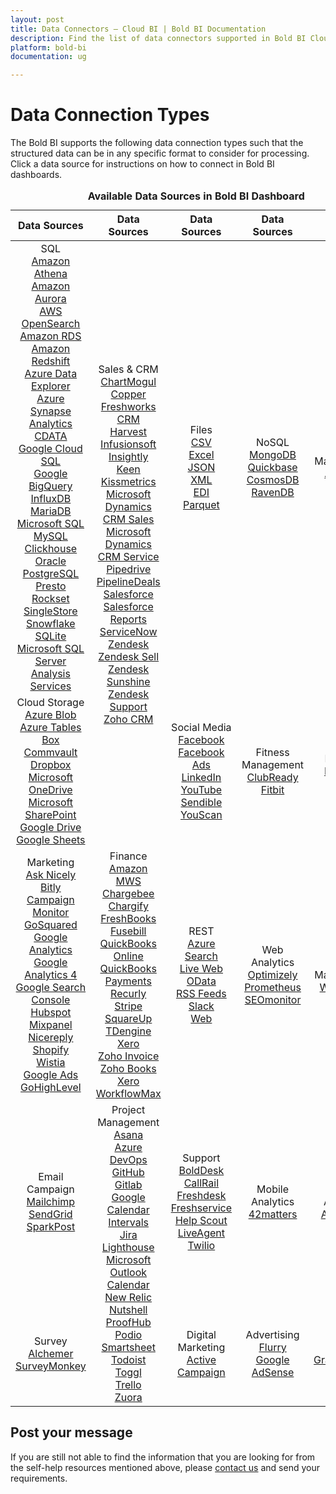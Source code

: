 ```yaml
---
layout: post
title: Data Connectors – Cloud BI | Bold BI Documentation
description: Find the list of data connectors supported in Bold BI Cloud. It includes files, databases, web-based data sources and more.
platform: bold-bi
documentation: ug

---
```


# Data Connection Types

The Bold BI supports the following data connection types such that the structured data can be in any specific format to consider for processing. Click a data source for instructions on how to connect in Bold BI dashboards.

<meta charset="utf-8"/>
<table>
  <caption style="font-size: 16px; font-weight: bold">
    Available Data Sources in Bold BI Dashboard
  </caption>
  <thead>
    <tr>
      <th scope="col">Data Sources</th>
      <th scope="col">Data Sources</th>
      <th scope="col">Data Sources</th>
      <th scope="col">Data Sources</th>
	  <th scope="col">Data Sources</th>
    </tr>
  </thead>
  <tbody>
    <tr>
        <td align="center">SQL
		    <br> <a href="/working-with-data-sources/data-connectors/amazon-athena/"> Amazon Athena</a>
            <br> <a href="/working-with-data-sources/data-connectors/amazon-aurora/"> Amazon Aurora</a>
            <br> <a href="/working-with-data-sources/data-connectors/aws-opensearch/"> AWS OpenSearch</a>  
            <br> <a href="/working-with-data-sources/data-connectors/amazon-rds/"> Amazon RDS</a>
            <br> <a href="/working-with-data-sources/data-connectors/amazon-redshift/"> Amazon Redshift</a>
            <br> <a href="/working-with-data-sources/data-connectors/azure-data-explorer/"> Azure Data Explorer</a>
            <br> <a href="/working-with-data-sources/data-connectors/azure-synapse-analytics/"> Azure Synapse Analytics</a>
            <br> <a href="/working-with-data-sources/data-connectors/cdata/"> CDATA</a>
            <br> <a href="/working-with-data-sources/data-connectors/google-cloud-sql/"> Google Cloud SQL</a>
            <br> <a href="/working-with-data-sources/data-connectors/google-bigquery/"> Google BigQuery</a>
            <br> <a href="/working-with-data-sources/data-connectors/influxdb/"> InfluxDB</a>
            <br> <a href="/working-with-data-sources/data-connectors/mariadb/"> MariaDB</a>
            <br> <a href="/working-with-data-sources/data-connectors/ms-sql-server/"> Microsoft SQL</a>
            <br> <a href="/working-with-data-sources/data-connectors/mysql/"> MySQL</a>
            <br> <a href="/working-with-data-sources/data-connectors/clickhouse/"> Clickhouse</a>
            <br> <a href="/working-with-data-sources/data-connectors/oracle/"> Oracle</a>
            <br> <a href="/working-with-data-sources/data-connectors/postgresql/"> PostgreSQL</a>
            <br> <a href="/working-with-data-sources/data-connectors/presto/"> Presto</a>
			<br> <a href="/working-with-data-sources/data-connectors/rockset/"> Rockset</a>
            <br> <a href="/working-with-data-sources/data-connectors/single-store/"> SingleStore</a>
            <br> <a href="/working-with-data-sources/data-connectors/snowflake/"> Snowflake</a>
            <br> <a href="/working-with-data-sources/data-connectors/sqlite/"> SQLite</a>  
            <br> <a href="/working-with-data-sources/data-connectors/ssas/"> Microsoft SQL Server Analysis Services</a>	
        </td>
        <td align="center" rowspan="2">Sales & CRM
            <br> <a href="/working-with-data-sources/data-connectors/chart-mogul/"> ChartMogul</a>
            <br> <a href="/working-with-data-sources/data-connectors/copper/"> Copper</a>
            <br> <a href="/working-with-data-sources/data-connectors/freshworks-crm/"> Freshworks CRM</a>
            <br> <a href="/working-with-data-sources/data-connectors/harvest/"> Harvest</a>
            <br> <a href="/working-with-data-sources/data-connectors/infusionsoft/"> Infusionsoft</a>
            <br> <a href="/working-with-data-sources/data-connectors/insightly/"> Insightly</a>
            <br> <a href="/working-with-data-sources/data-connectors/keen/"> Keen</a>
            <br> <a href="/working-with-data-sources/data-connectors/kissmetrics/"> Kissmetrics</a>
            <br> <a href="/working-with-data-sources/data-connectors/microsoft-dynamics-crm/"> Microsoft Dynamics CRM Sales</a>
            <br> <a href="/working-with-data-sources/data-connectors/microsoft-dynamics-crm/"> Microsoft Dynamics CRM Service</a>
            <br> <a href="/working-with-data-sources/data-connectors/pipedrive/"> Pipedrive</a>
            <br> <a href="/working-with-data-sources/data-connectors/pipeline-deals/"> PipelineDeals</a>
            <br> <a href="/working-with-data-sources/data-connectors/salesforce/"> Salesforce</a>
            <br> <a href="/working-with-data-sources/data-connectors/salesforce-reports/"> Salesforce Reports</a>
            <br> <a href="/working-with-data-sources/data-connectors/servicenow/"> ServiceNow</a>
            <br> <a href="/working-with-data-sources/data-connectors/zendesk/"> Zendesk</a>
            <br> <a href="/working-with-data-sources/data-connectors/zendesk-sell/"> Zendesk Sell</a>
			<br> <a href="/working-with-data-sources/data-connectors/zendesk-sunshine/"> Zendesk Sunshine</a>
			<br> <a href="/working-with-data-sources/data-connectors/zendesk-support/"> Zendesk Support</a>
            <br> <a href="/working-with-data-sources/data-connectors/zohocrm/"> Zoho CRM</a>
        </td>
        <td align="center">Files
            <br> <a href="/working-with-data-sources/data-connectors/files/"> CSV</a>
            <br> <a href="/working-with-data-sources/data-connectors/excel/"> Excel</a>
            <br> <a href="/working-with-data-sources/data-connectors/files/"> JSON</a>
            <br> <a href="/working-with-data-sources/data-connectors/files/"> XML</a>
            <br> <a href="/working-with-data-sources/data-connectors/edi/"> EDI</a>
            <br> <a href="/working-with-data-sources/data-connectors/parquet/"> Parquet</a>
        </td>
        <td align="center">NoSQL
            <br> <a href="/working-with-data-sources/data-connectors/mongodb/"> MongoDB</a>
			<br> <a href="/working-with-data-sources/data-connectors/quickbase/"> Quickbase</a>
            <br> <a href="/working-with-data-sources/data-connectors/cosmosdb/"> CosmosDB</a>
            <br> <a href="/working-with-data-sources/data-connectors/ravendb/"> RavenDB</a>
        </td>
		<td align="center">Management
            <br> <a href="/working-with-data-sources/data-connectors/appfolio/"> AppFolio</a>
        </td>
    </tr>
    <tr>
        <td align="center">Cloud Storage
            <br> <a href="/working-with-data-sources/data-connectors/azure-blob/"> Azure Blob</a>
			<br> <a href="/working-with-data-sources/data-connectors/azure-tables/"> Azure Tables</a>
            <br> <a href="/working-with-data-sources/data-connectors/box/"> Box</a>
			<br> <a href="/working-with-data-sources/data-connectors/commvault/"> Commvault</a>
            <br> <a href="/working-with-data-sources/data-connectors/dropbox/"> Dropbox</a>
            <br> <a href="/working-with-data-sources/data-connectors/ms-one-drive/"> Microsoft OneDrive</a>
            <br> <a href="/working-with-data-sources/data-connectors/ms-sharepoint/"> Microsoft SharePoint</a>
            <br> <a href="/working-with-data-sources/data-connectors/google-drive/"> Google Drive</a>
			<br> <a href="/working-with-data-sources/data-connectors/google-sheets/"> Google Sheets</a>
        </td>
        <td align="center">Social Media            
			<br> <a href="/working-with-data-sources/data-connectors/facebook/"> Facebook</a>
			<br> <a href="/working-with-data-sources/data-connectors/facebook-ads/"> Facebook Ads</a>
            <br> <a href="/working-with-data-sources/data-connectors/linkedin/"> LinkedIn</a>
            <br> <a href="/working-with-data-sources/data-connectors/youtube/"> YouTube</a>
			<br> <a href="/working-with-data-sources/data-connectors/sendible/"> Sendible</a>
            <br> <a href="/working-with-data-sources/data-connectors/youscan/">YouScan</a>
        </td>
		<td align="center">Fitness Management
            <br> <a href="/working-with-data-sources/data-connectors/clubready/"> ClubReady</a>
             <br> <a href="/working-with-data-sources/data-connectors/fitbit/"> Fitbit</a>
        </td>
		<td align="center">Learning
            <br> <a href="/working-with-data-sources/data-connectors/lessonly/"> Lessonly</a>
            <br> <a href="/working-with-data-sources/data-connectors/alma/"> Alma</a>
        </td>
    </tr>
    <tr>
        <td align="center">Marketing
            <br> <a href="/working-with-data-sources/data-connectors/ask-nicely/"> Ask Nicely</a>
            <br> <a href="/working-with-data-sources/data-connectors/bitly/"> Bitly</a>
            <br> <a href="/working-with-data-sources/data-connectors/campaign-monitor/"> Campaign Monitor</a>
            <br> <a href="/working-with-data-sources/data-connectors/go-squared/"> GoSquared</a>
            <br> <a href="/working-with-data-sources/data-connectors/google-analytics/"> Google Analytics</a>
            <br> <a href="/working-with-data-sources/data-connectors/google-analytics-4/"> Google Analytics 4</a>
            <br> <a href="/working-with-data-sources/data-connectors/google-search-console/"> Google Search Console</a>
			<br> <a href="/working-with-data-sources/data-connectors/hubspot/"> Hubspot</a>
            <br> <a href="/working-with-data-sources/data-connectors/mix-panel/"> Mixpanel</a>
            <br> <a href="/working-with-data-sources/data-connectors/nicereply/"> Nicereply</a>
			<br> <a href="/working-with-data-sources/data-connectors/shopify/"> Shopify</a>
            <br> <a href="/working-with-data-sources/data-connectors/wistia/"> Wistia</a>
			<br> <a href="/working-with-data-sources/data-connectors/google-ads/"> Google Ads</a>
            <br> <a href="/working-with-data-sources/data-connectors/gohighlevel/"> GoHighLevel</a>
        </td>
        <td align="center">Finance
		    <br> <a href="/working-with-data-sources/data-connectors/amazon-mws/"> Amazon MWS</a>
            <br> <a href="/working-with-data-sources/data-connectors/chargebee/"> Chargebee</a>
            <br> <a href="/working-with-data-sources/data-connectors/chargify/"> Chargify</a>
            <br> <a href="/working-with-data-sources/data-connectors/freshbooks/"> FreshBooks</a>
            <br> <a href="/working-with-data-sources/data-connectors/fusebill/"> Fusebill</a>
			<br> <a href="/working-with-data-sources/data-connectors/quickbooks-online/"> QuickBooks Online</a>
			<br> <a href="/working-with-data-sources/data-connectors/quickbooks-payments/"> QuickBooks Payments</a>
            <br> <a href="/working-with-data-sources/data-connectors/recurly/"> Recurly</a>
            <br> <a href="/working-with-data-sources/data-connectors/stripe/"> Stripe</a>
			<br> <a href="/working-with-data-sources/data-connectors/squareup/"> SquareUp</a>
			<br> <a href="/working-with-data-sources/data-connectors/tdengine/"> TDengine</a>
			<br> <a href="/working-with-data-sources/data-connectors/xero/"> Xero</a>
			<br> <a href="/working-with-data-sources/data-connectors/zoho-invoice/"> Zoho Invoice</a>
            <br> <a href="/working-with-data-sources/data-connectors/zoho-books/"> Zoho Books</a>
            <br> <a href="/working-with-data-sources/data-connectors/xero-workflowmax/"> Xero WorkflowMax</a>
        </td>
        <td align="center">REST
		    <br> <a href="/working-with-data-sources/data-connectors/azure-search/"> Azure Search</a>
			<br> <a href="/working-with-data-sources/data-connectors/live-web/"> Live Web</a>
            <br> <a href="/working-with-data-sources/data-connectors/odata/"> OData</a>
            <br> <a href="/working-with-data-sources/data-connectors/rss-feeds/"> RSS Feeds</a>
			<br> <a href="/working-with-data-sources/data-connectors/slack/"> Slack</a>
            <br> <a href="/working-with-data-sources/data-connectors/web/"> Web</a>
        </td>
        <td align="center">Web Analytics
            <br> <a href="/working-with-data-sources/data-connectors/optimizely/"> Optimizely</a>
			<br> <a href="/working-with-data-sources/data-connectors/prometheus/"> Prometheus</a>
            <br> <a href="/working-with-data-sources/data-connectors/seomonitor/"> SEOmonitor</a>
        </td>
		<td align="center">Web Management
            <br> <a href="/working-with-data-sources/data-connectors/wordpress/"> WordPress</a>
        </td>
    </tr>
    <tr>
        <td align="center">Email Campaign
            <br> <a href="/working-with-data-sources/data-connectors/mailchimp/"> Mailchimp</a>
            <br> <a href="/working-with-data-sources/data-connectors/send-grid/"> SendGrid</a>
            <br> <a href="/working-with-data-sources/data-connectors/sparkpost/"> SparkPost</a>
        </td>
        <td align="center" rowspan="2">Project Management
            <br> <a href="/working-with-data-sources/data-connectors/asana/"> Asana</a>
            <br> <a href="/working-with-data-sources/data-connectors/azure-devops/"> Azure DevOps</a>
            <br> <a href="/working-with-data-sources/data-connectors/github/"> GitHub</a>
            <br> <a href="/working-with-data-sources/data-connectors/gitlab/"> Gitlab</a>
            <br> <a href="/working-with-data-sources/data-connectors/google-calendar/"> Google Calendar</a>
            <br> <a href="/working-with-data-sources/data-connectors/intervals/"> Intervals</a>
            <br> <a href="/working-with-data-sources/data-connectors/jira/"> Jira</a>
            <br> <a href="/working-with-data-sources/data-connectors/lighthouse/"> Lighthouse</a>
            <br> <a href="/working-with-data-sources/data-connectors/outlook-calendar/"> Microsoft Outlook Calendar</a>
            <br> <a href="/working-with-data-sources/data-connectors/new-relic/"> New Relic</a>
			<br> <a href="/working-with-data-sources/data-connectors/nutshell/"> Nutshell</a>
			<br> <a href="/working-with-data-sources/data-connectors/proofhub/"> ProofHub</a>
			<br> <a href="/working-with-data-sources/data-connectors/podio/"> Podio</a>
            <br> <a href="/working-with-data-sources/data-connectors/smartsheet/"> Smartsheet</a>
            <br> <a href="/working-with-data-sources/data-connectors/todoist/"> Todoist</a>
            <br> <a href="/working-with-data-sources/data-connectors/toggl/"> Toggl</a>
			<br> <a href="/working-with-data-sources/data-connectors/trello/"> Trello</a>
			<br> <a href="/working-with-data-sources/data-connectors/zuora/"> Zuora</a>
        </td>
        <td align="center">Support
            <br> <a href="/working-with-data-sources/data-connectors/bolddesk/"> BoldDesk</a>
            <br> <a href="/working-with-data-sources/data-connectors/callrail/"> CallRail</a>
            <br> <a href="/working-with-data-sources/data-connectors/freshdesk/"> Freshdesk</a>
            <br> <a href="/working-with-data-sources/data-connectors/freshservice/"> Freshservice</a>
            <br> <a href="/working-with-data-sources/data-connectors/help-scout/"> Help Scout</a>
            <br> <a href="/working-with-data-sources/data-connectors/live-agent/"> LiveAgent</a>
            <br> <a href="/working-with-data-sources/data-connectors/twilio/"> Twilio</a>
        </td>
        <td align="center">Mobile Analytics
            <br> <a href="/working-with-data-sources/data-connectors/42matters/"> 42matters</a>
        </td>
		<td align="center">App Analytics
            <br> <a href="/working-with-data-sources/data-connectors/app-annie/"> App Annie</a>
        </td>
    </tr>
    <tr>
        <td align="center">Survey
            <br> <a href="/working-with-data-sources/data-connectors/alchemer/"> Alchemer</a>
			<br> <a href="/working-with-data-sources/data-connectors/surveymonkey/"> SurveyMonkey</a>
        </td>
        <td align="center">Digital Marketing
            <br> <a href="/working-with-data-sources/data-connectors/activecampaign/"> Active Campaign</a>
        </td>
        <td align="center">Advertising
            <br> <a href="/working-with-data-sources/data-connectors/flurry/"> Flurry</a>
			<br> <a href="/working-with-data-sources/data-connectors/google-adsense/"> Google AdSense</a>
        </td>
		<td align="center"> Forms
            <br> <a href="/working-with-data-sources/data-connectors/gravity-forms/"> GravityForms</a>
        </td>
    </tr>
  </tbody>
</table>

## Post your message
If you are still not able to find the information that you are looking for from the self-help resources mentioned above, please <a href="https://www.boldbi.com/support" target="_blank">contact us</a> and send your requirements.